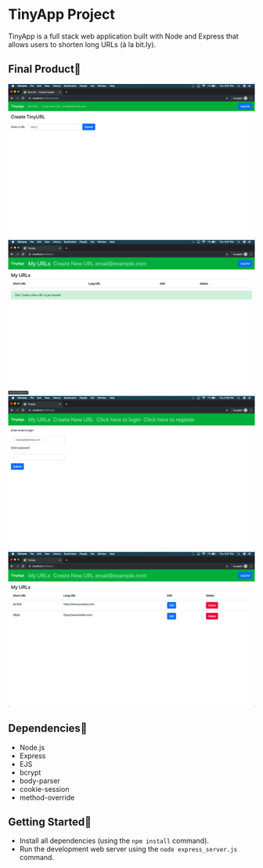 # TinyApp Project

TinyApp is a full stack web application built with Node and Express that allows users to shorten long URLs (à la bit.ly).

## Final Product🧸

!["Create a tinyURL"](https://github.com/janeszelag/tinyapp/blob/master/docs/create_tinyURL_page.png?raw=true)
!["Empty myURLs page"](https://github.com/janeszelag/tinyapp/blob/master/docs/emptyURLs_page.png?raw=true)
!["Login page"](https://github.com/janeszelag/tinyapp/blob/master/docs/login_page.png?raw=true)
!["MyURLs page"](https://github.com/janeszelag/tinyapp/blob/master/docs/myURLs_page.png?raw=true)

## Dependencies🧸

- Node.js
- Express
- EJS
- bcrypt
- body-parser
- cookie-session
- method-override

## Getting Started🧸

- Install all dependencies (using the `npm install` command).
- Run the development web server using the `node express_server.js` command.

